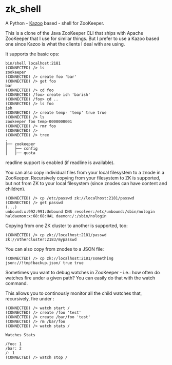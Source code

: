 zk_shell
========

A Python - [Kazoo](https://github.com/python-zk/kazoo "Kazoo") based - shell for ZooKeeper.

This is a clone of the Java ZooKeeper CLI that ships with Apache ZooKeeper
that I use for similar things. But I prefer to use a Kazoo based one since
Kazoo is what the clients I deal with are using.

It supports the basic ops:

```
bin/shell localhost:2181
(CONNECTED) /> ls
zookeeper
(CONNECTED) /> create foo 'bar'
(CONNECTED) /> get foo
bar
(CONNECTED) /> cd foo
(CONNECTED) /foo> create ish 'barish'
(CONNECTED) /foo> cd ..
(CONNECTED) /> ls foo
ish
(CONNECTED) /> create temp- 'temp' true true
(CONNECTED) /> ls
zookeeper foo temp-0000000001
(CONNECTED) /> rmr foo
(CONNECTED) />
(CONNECTED) /> tree
.
├── zookeeper
│   ├── config
│   ├── quota
```

readline support is enabled (if readline is available).

You can also copy individual files from your local filesystem to a znode
in a ZooKeeper. Recursively copying from your filesystem to ZK is supported,
but not from ZK to your local filesystem (since znodes can have content and
children).

```
(CONNECTED) /> cp /etc/passwd zk://localhost:2181/passwd
(CONNECTED) /> get passwd
(...)
unbound:x:992:991:Unbound DNS resolver:/etc/unbound:/sbin/nologin
haldaemon:x:68:68:HAL daemon:/:/sbin/nologin
```

Copying from one ZK cluster to another is supported, too:

```
(CONNECTED) /> cp zk://localhost:2181/passwd zk://othercluster:2183/mypasswd
```

You can also copy from znodes to a JSON file:

```
(CONNECTED) /> cp zk://localhost:2181/something json://!tmp!backup.json/ true true
```

Sometimes you want to debug watches in ZooKeeper - i.e.: how often do watches fire
under a given path? You can easily do that with the watch command.

This allows you to continously monitor all the child watches that, recursively,
fire under <path>:

```
(CONNECTED) /> watch start /
(CONNECTED) /> create /foo 'test'
(CONNECTED) /> create /bar/foo 'test'
(CONNECTED) /> rm /bar/foo
(CONNECTED) /> watch stats /

Watches Stats

/foo: 1
/bar: 2
/: 1
(CONNECTED) /> watch stop /
```

